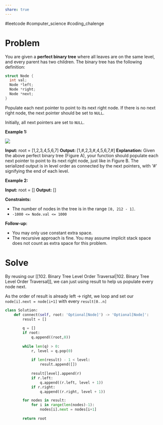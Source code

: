 ```yaml
---
share: true
---
```

#leetcode #computer_science #coding_chalenge

# Problem

You are given a **perfect binary tree** where all leaves are on the same level, and every parent has two children. The binary tree has the following definition:
```c
struct Node {
  int val;
  Node *left;
  Node *right;
  Node *next;
}
```
Populate each next pointer to point to its next right node. If there is no next right node, the next pointer should be set to `NULL`.

Initially, all next pointers are set to `NULL`.

**Example 1:**

![](https://assets.leetcode.com/uploads/2019/02/14/116_sample.png)

**Input:** root = [1,2,3,4,5,6,7]
**Output:** [1,#,2,3,#,4,5,6,7,#]
**Explanation:** Given the above perfect binary tree (Figure A), your function should populate each next pointer to point to its next right node, just like in Figure B. The serialized output is in level order as connected by the next pointers, with '#' signifying the end of each level.

**Example 2:**

**Input:** root = []
**Output:** []

**Constraints:**

- The number of nodes in the tree is in the range `[0, 212 - 1]`.
- `-1000 <= Node.val <= 1000`

**Follow-up:**

- You may only use constant extra space.
- The recursive approach is fine. You may assume implicit stack space does not count as extra space for this problem.

# Solve

By reusing our [[102. Binary Tree Level Order Traversal|102. Binary Tree Level Order Traversal]], we can just using result to help us populate every node next.

As the order of result is already left -> right, we loop and set our
`node[i].next = node[i+1]` with every `result[0..n]`

```python
class Solution:
    def connect(self, root: 'Optional[Node]') -> 'Optional[Node]':
        result = []
        
        q = []
        if root:
            q.append((root,0))
            
        while len(q) > 0:
            r, level = q.pop(0)
            
            if len(result) - 1 < level:
                result.append([])
            
            result[level].append(r)
            if r.left:
                q.append((r.left, level + 1))
            if r.right:
                q.append((r.right, level + 1))

        for nodes in result:
            for i in range(len(nodes)-1):
                nodes[i].next = nodes[i+1]
            
        return root
```